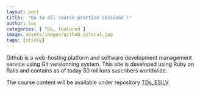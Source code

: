 ```yaml
---
layout: post
title:  "Go to all course practice sessions !"
author: luc
categories: [ TDs, featured ]
image: assets/images/github_octocat.jpg
tags: [sticky]
---
```


Github is a web-hosting platform and software development management service using Git versionning system. This site is developed using Ruby on Rails and contains as of today 50 millions suscribers worldwide.

The course content will be available under repository [TDs_ESILV](https://github.com/Luc-Bertin/TDs_ESILV)


